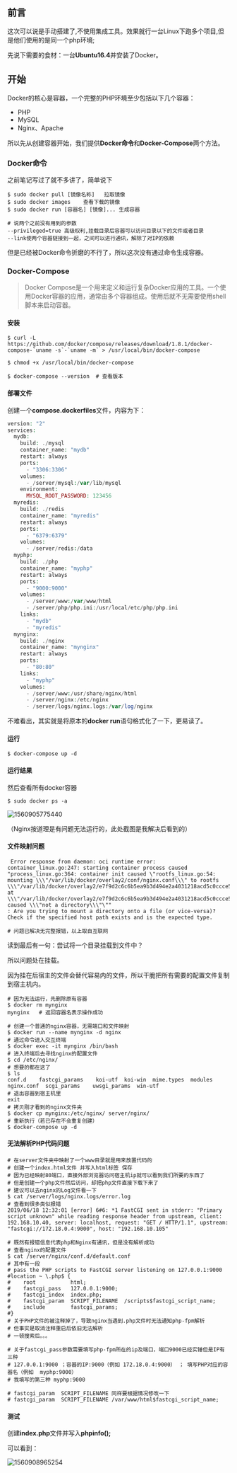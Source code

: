 ## 前言

这次可以说是手动搭建了,不使用集成工具。效果就行一台Linux下跑多个项目,但是他们使用的是同一个php环境;

先说下需要的食材：一台**Ubuntu16.4**并安装了Docker。



## 开始

Docker的核心是容器，一个完整的PHP环境至少包括以下几个容器：

* PHP
* MySQL
* Nginx、Apache

所以先从创建容器开始，我们提供**Docker命令**和**Docker-Compose**两个方法。



###  Docker命令

之前笔记写过了就不多讲了，简单说下

```shell
$ sudo docker pull [镜像名称]   拉取镜像
$ sudo docker images 	查看下载的镜像
$ sudo docker run [容器名] [镜像]... 生成容器

# 说两个之前没有用到的参数
--privileged=true 高级权利,挂载目录后容器可以访问目录以下的文件或者目录
--link使两个容器链接到一起，之间可以进行通讯，解除了对IP的依赖
```



但是已经被Docker命令折磨的不行了，所以这次没有通过命令生成容器。



### Docker-Compose

> Docker Compose是一个用来定义和运行复杂Docker应用的工具。一个使用Docker容器的应用，通常由多个容器组成。使用后就不无需要使用shell脚本来启动容器。 

#### 安装



```shell
$ curl -L https://github.com/docker/compose/releases/download/1.8.1/docker-compose-`uname -s`-`uname -m` > /usr/local/bin/docker-compose

$ chmod +x /usr/local/bin/docker-compose

$ docker-compose --version  # 查看版本
```



#### 部署文件

创建一个**compose.dockerfiles**文件，内容为下：

```PHP
version: "2"
services:
  mydb:
    build: ./mysql
    container_name: "mydb"
    restart: always
    ports:
      - "3306:3306"
    volumes:
      - /server/mysql:/var/lib/mysql
    environment:
      MYSQL_ROOT_PASSWORD: 123456
  myredis:
    build: ./redis
    container_name: "myredis"
    restart: always
    ports:
      - "6379:6379"
    volumes:
      - /server/redis:/data
  myphp:
    build: ./php
    container_name: "myphp"
    restart: always
    ports:
      - "9000:9000"
    volumes:
      - /server/www:/var/www/html
      - /server/php/php.ini:/usr/local/etc/php/php.ini
    links:
      - "mydb"
      - "myredis"
  mynginx:
    build: ./nginx
    container_name: "mynginx"
    restart: always
    ports:
      - "80:80"
    links:
      - "myphp"
    volumes:
      - /server/www:/usr/share/nginx/html
      - /server/nginx:/etc/nginx
      - /server/logs/nginx.logs:/var/log/nginx
```



不难看出，其实就是将原本的**docker run**语句格式化了一下，更易读了。

#### 运行

```shell
$ docker-compose up -d
```



#### 运行结果

然后查看所有docker容器

```shell
$ sudo docker ps -a
```

![1560905775440](../static/1560905775440.png)

（Nginx按道理是有问题无法运行的，此处截图是我解决后看到的）



#### 文件映射问题

```shell
 Error response from daemon: oci runtime error: container_linux.go:247: starting container process caused "process_linux.go:364: container init caused \"rootfs_linux.go:54: mounting \\\"/var/lib/docker/overlay2/conf/nginx.conf\\\" to rootfs \\\"/var/lib/docker/overlay2/e7f9d2c6c6b5ea9b3d494e2a4031218acd5c0ccce5225faab2b851d657eedfd6/merged\\\" at \\\"/var/lib/docker/overlay2/e7f9d2c6c6b5ea9b3d494e2a4031218acd5c0ccce5225faab2b851d657eedfd6/merged/etc/nginx/nginx.conf\\\" caused \\\"not a directory\\\"\""
: Are you trying to mount a directory onto a file (or vice-versa)? Check if the specified host path exists and is the expected type.

# 问题已解决无完整报错，以上取自互联网
```



读到最后有一句：尝试将一个目录挂载到文件中？

所以问题处在挂载。

因为挂在后宿主的文件会替代容易内的文件，所以干脆把所有需要的配置文件复制到宿主机内。

```SHELL
# 因为无法运行，先删除原有容器
$ docker rm mynginx
mynginx   # 返回容器名表示操作成功

# 创建一个普通的nginx容器，无需端口和文件映射
$ docker run --name mynginx -d nginx
# 通过命令进入交互终端
$ docker exec -it mynginx /bin/bash
# 进入终端后去寻找nginx的配置文件
$ cd /etc/nginx/ 
# 想要的都在这了
$ ls
conf.d    fastcgi_params    koi-utf  koi-win  mime.types  modules  nginx.conf  scgi_params    uwsgi_params  win-utf
# 退出容器到宿主机里
exit
# 拷贝刚才看到的nginx文件夹
$ docker cp mynginx:/etc/nginx/ server/nginx/
# 重新执行（若已存在不会重复创建）
$ docker-compose up -d
```



#### 无法解析PHP代码问题



```shell
# 在server文件夹中映射了一个www目录就是用来放置代码的
# 创建一个index.html文件 并写入html标签 保存
# 因为已经映射80端口，直接外部浏览器访问宿主机ip就可以看到我们所要的东西了
# 但是创建一个php文件然后访问，却把php文件直接下载下来了
# 建议可以去nginx的Log文件看一下
$ cat /server/logs/nginx.logs/error.log
# 查看到很多类似报错
2019/06/18 12:32:01 [error] 6#6: *1 FastCGI sent in stderr: "Primary script unknown" while reading response header from upstream, client: 192.168.10.40, server: localhost, request: "GET / HTTP/1.1", upstream: "fastcgi://172.18.0.4:9000", host: "192.168.10.105"

# 既然有报错信息代表php和Nginx有通讯，但是没有解析成功
# 查看nginx的配置文件
$ cat /server/nginx/conf.d/default.conf
# 其中有一段
# pass the PHP scripts to FastCGI server listening on 127.0.0.1:9000
#location ~ \.php$ {
#    root           html;
#    fastcgi_pass   127.0.0.1:9000;
#    fastcgi_index  index.php;
#    fastcgi_param  SCRIPT_FILENAME  /scripts$fastcgi_script_name;
#    include        fastcgi_params;
#}
# 关于PHP文件的被注释掉了，导致nginx当遇到.php文件时无法通知php-fpm解析
# 但事实是取消注释重启后依旧无法解析
# 一顿搜索后。。。

# 关于fastcgi_pass参数需要填写php-fpm所在的ip及端口，端口9000已经实锤但是IP有三种
# 127.0.0.1:9000 ；容器的IP:9000（例如 172.18.0.4:9000） ； 填写PHP对应的容器名（例如  myphp:9000）
# 我填写的第三种 myphp:9000

# fastcgi_param  SCRIPT_FILENAME 同样要根据情况修改一下
# fastcgi_param  SCRIPT_FILENAME /var/www/html$fastcgi_script_name;
```

#### 测试

创建**index.php**文件并写入**phpinfo();**

可以看到：

![1560908965254](../static/1560908965254.png)

